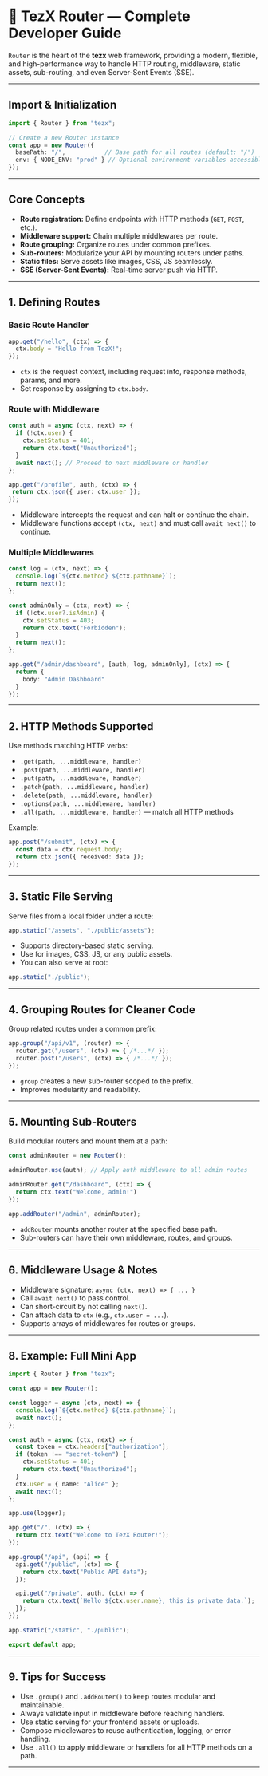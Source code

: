 
# 🚀 TezX Router — Complete Developer Guide

`Router` is the heart of the **tezx** web framework, providing a modern, flexible, and high-performance way to handle HTTP routing, middleware, static assets, sub-routing, and even Server-Sent Events (SSE).

---

## Import & Initialization

```ts
import { Router } from "tezx";

// Create a new Router instance
const app = new Router({
  basePath: "/",           // Base path for all routes (default: "/")
  env: { NODE_ENV: "prod" } // Optional environment variables accessible in middleware
});
```

---

## Core Concepts

* **Route registration:** Define endpoints with HTTP methods (`GET`, `POST`, etc.).
* **Middleware support:** Chain multiple middlewares per route.
* **Route grouping:** Organize routes under common prefixes.
* **Sub-routers:** Modularize your API by mounting routers under paths.
* **Static files:** Serve assets like images, CSS, JS seamlessly.
* **SSE (Server-Sent Events):** Real-time server push via HTTP.

---

## 1. Defining Routes

### Basic Route Handler

```ts
app.get("/hello", (ctx) => {
  ctx.body = "Hello from TezX!";
});
```

* `ctx` is the request context, including request info, response methods, params, and more.
* Set response by assigning to `ctx.body`.

### Route with Middleware

```ts
const auth = async (ctx, next) => {
  if (!ctx.user) {
    ctx.setStatus = 401;
    return ctx.text("Unauthorized");
  }
  await next(); // Proceed to next middleware or handler
};

app.get("/profile", auth, (ctx) => {
 return ctx.json({ user: ctx.user });
});
```

* Middleware intercepts the request and can halt or continue the chain.
* Middleware functions accept `(ctx, next)` and must call `await next()` to continue.

### Multiple Middlewares

```ts
const log = (ctx, next) => {
  console.log(`${ctx.method} ${ctx.pathname}`);
  return next();
};

const adminOnly = (ctx, next) => {
  if (!ctx.user?.isAdmin) {
    ctx.setStatus = 403;
    return ctx.text("Forbidden");
  }
  return next();
};

app.get("/admin/dashboard", [auth, log, adminOnly], (ctx) => {
  return {
    body: "Admin Dashboard"
  }
});
```

---

## 2. HTTP Methods Supported

Use methods matching HTTP verbs:

* `.get(path, ...middleware, handler)`
* `.post(path, ...middleware, handler)`
* `.put(path, ...middleware, handler)`
* `.patch(path, ...middleware, handler)`
* `.delete(path, ...middleware, handler)`
* `.options(path, ...middleware, handler)`
* `.all(path, ...middleware, handler)` — match all HTTP methods

Example:

```ts
app.post("/submit", (ctx) => {
  const data = ctx.request.body;
  return ctx.json({ received: data });
});
```

---

## 3. Static File Serving

Serve files from a local folder under a route:

```ts
app.static("/assets", "./public/assets");
```

* Supports directory-based static serving.
* Use for images, CSS, JS, or any public assets.
* You can also serve at root:

```ts
app.static("./public");
```

---

## 4. Grouping Routes for Cleaner Code

Group related routes under a common prefix:

```ts
app.group("/api/v1", (router) => {
  router.get("/users", (ctx) => { /*...*/ });
  router.post("/users", (ctx) => { /*...*/ });
});
```

* `group` creates a new sub-router scoped to the prefix.
* Improves modularity and readability.

---

## 5. Mounting Sub-Routers

Build modular routers and mount them at a path:

```ts
const adminRouter = new Router();

adminRouter.use(auth); // Apply auth middleware to all admin routes

adminRouter.get("/dashboard", (ctx) => {
  return ctx.text("Welcome, admin!")
});

app.addRouter("/admin", adminRouter);
```

* `addRouter` mounts another router at the specified base path.
* Sub-routers can have their own middleware, routes, and groups.

---

## 6. Middleware Usage & Notes

* Middleware signature: `async (ctx, next) => { ... }`
* Call `await next()` to pass control.
* Can short-circuit by not calling `next()`.
* Can attach data to `ctx` (e.g., `ctx.user = ...`).
* Supports arrays of middlewares for routes or groups.

---

## 8. Example: Full Mini App

```ts
import { Router } from "tezx";

const app = new Router();

const logger = async (ctx, next) => {
  console.log(`${ctx.method} ${ctx.pathname}`);
  await next();
};

const auth = async (ctx, next) => {
  const token = ctx.headers["authorization"];
  if (token !== "secret-token") {
    ctx.setStatus = 401;
    return ctx.text("Unauthorized");
  }
  ctx.user = { name: "Alice" };
  await next();
};

app.use(logger);

app.get("/", (ctx) => {
  return ctx.text("Welcome to TezX Router!");
});

app.group("/api", (api) => {
  api.get("/public", (ctx) => {
    return ctx.text("Public API data");
  });

  api.get("/private", auth, (ctx) => {
    return ctx.text(`Hello ${ctx.user.name}, this is private data.`);
  });
});

app.static("/static", "./public");

export default app;
```

---

## 9. Tips for Success

* Use `.group()` and `.addRouter()` to keep routes modular and maintainable.
* Always validate input in middleware before reaching handlers.
* Use static serving for your frontend assets or uploads.
* Compose middlewares to reuse authentication, logging, or error handling.
* Use `.all()` to apply middleware or handlers for all HTTP methods on a path.

---
